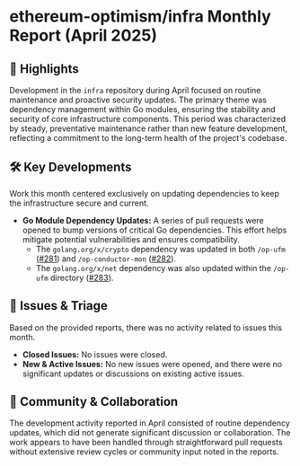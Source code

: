 # ethereum-optimism/infra Monthly Report (April 2025)

## 🚀 Highlights
Development in the `infra` repository during April focused on routine maintenance and proactive security updates. The primary theme was dependency management within Go modules, ensuring the stability and security of core infrastructure components. This period was characterized by steady, preventative maintenance rather than new feature development, reflecting a commitment to the long-term health of the project's codebase.

## 🛠️ Key Developments
Work this month centered exclusively on updating dependencies to keep the infrastructure secure and current.

- **Go Module Dependency Updates:** A series of pull requests were opened to bump versions of critical Go dependencies. This effort helps mitigate potential vulnerabilities and ensures compatibility.
    - The `golang.org/x/crypto` dependency was updated in both `/op-ufm` ([#281](https://github.com/ethereum-optimism/infra/pull/281)) and `/op-conductor-mon` ([#282](https://github.com/ethereum-optimism/infra/pull/282)).
    - The `golang.org/x/net` dependency was also updated within the `/op-ufm` directory ([#283](https://github.com/ethereum-optimism/infra/pull/283)).

## 🐛 Issues & Triage
Based on the provided reports, there was no activity related to issues this month.

- **Closed Issues:** No issues were closed.
- **New & Active Issues:** No new issues were opened, and there were no significant updates or discussions on existing active issues.

## 💬 Community & Collaboration
The development activity reported in April consisted of routine dependency updates, which did not generate significant discussion or collaboration. The work appears to have been handled through straightforward pull requests without extensive review cycles or community input noted in the reports.